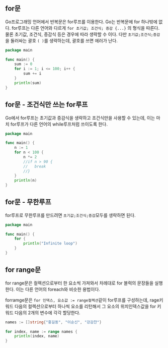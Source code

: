 ## for문

Go프로그래밍 언어에서 반복문은 for루프를 이용한다. Go는 반복문에 for 하나밖에 없다. for루프는 다른 언어와 다르게 `for 초기값; 조건식; 증감 {...}` 의 형식을 따른다. 물론 초기값, 조건식, 증감식 등은 경우에 따라 생략할 수 이다. 다만 `초기값;조건식;증감`을 둘러싸는 괄호 `( )`를 생략하는데, 괄호를 쓰면 에러가 난다.

```go
package main
 
func main() {
    sum := 0
    for i := 1; i <= 100; i++ {
        sum += i
    }
    println(sum)
}
```



## for문 - 조건식만 쓰는 for루프

Go에서 for루프는 초기값과 증감식을 생략하고 조건식만을 사용할 수 있는데, 이는 마치 for루프가 다른 언어의 while루프처럼 쓰이도록 한다.

```go
package main
 
func main() {
    n := 1
    for n < 100 {
        n *= 2      
        //if n > 90 {
        //   break 
        //}     
    }
    println(n)
}
```



## for문 - 무한루프

for루프로 무한루프를 만드려면 `초기값;조건식;증감`모두를 생략하면 된다.

```go
package main
 
func main() {
    for {
        println("Infinite loop")        
    }
}
```



## for range문

for range문은 컬렉션으로부터 한 요소씩 가져와서 차례대로 for 블럭의 문장들을 실행한다. 이는 다른 언어의 foreach와 비슷한 용법이다.

forramge문은 `for 인덱스, 요소값 := range컬렉션`같이 for루프를 구성하는데, rage키워드 다음의 컬렉션으로부터 하나씩 요소를 리턴해서 그 요소의 위치인덱스값을 for 키워드 다음의 2개의 변수에 각각 할당한다.

```go
names := []string{"홍길동", "이순신", "강감찬"}
 
for index, name := range names {
    println(index, name)
}
```







